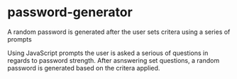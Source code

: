 # password-generator
A random password is generated after the user sets critera using a series of prompts 

Using JavaScript prompts the user is asked a serious of questions in regards to password strength.
After asnswering set questions, a random password is generated based on the critera applied.
